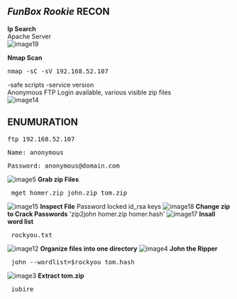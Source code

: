 *FunBox Rookie*
**RECON**
---
**Ip Search**   
Apache Server  
![image19](https://user-images.githubusercontent.com/66635295/159421830-8e052a02-4fb1-42a7-bb76-a29384f7eb43.png)  


**Nmap Scan**  
<pre>nmap -sC -sV 192.168.52.107 </pre>  
-safe scripts -service version  
Anonymous FTP Login available, various visible zip files   
![image14](https://user-images.githubusercontent.com/66635295/159421862-50889fc0-271d-4119-b938-c878c7eebef6.png)  

**ENUMURATION**
---
<pre>ftp 192.168.52.107</pre>
<pre>Name: anonymous </pre>
<pre>Password: anonymous@domain.com </pre>  
![image5](https://user-images.githubusercontent.com/66635295/159422223-b78bc143-e7ca-4dad-8f8c-f0a2e94064af.png)
**Grab zip Files**
<pre> mget homer.zip john.zip tom.zip </pre>  
![image15](https://user-images.githubusercontent.com/66635295/159422555-864c3dc4-7503-48f3-93d4-69ae9dc76c4b.png)
**Inspect File**
Password locked id_rsa keys
![image18](https://user-images.githubusercontent.com/66635295/159422579-2c509021-3e9f-4e53-9e29-198100978dda.png)
**Change zip to Crack Passwords**
 'zip2john homer.zip homer.hash'
![image17](https://user-images.githubusercontent.com/66635295/159422865-d16a8a8c-a474-4ff5-aa2a-568b52fd8a9b.png)
**Insall word list**
<pre> rockyou.txt </pre>
![image12](https://user-images.githubusercontent.com/66635295/159422892-ee67dea5-9ace-43a8-af9c-eed5e8b6236e.png)
**Organize files into one directory** 
![image4](https://user-images.githubusercontent.com/66635295/159422979-7c4dfbd1-289d-4f12-8ac8-58bea37d4f15.png)
**John the  Ripper**
<pre> john --wordlist=$rockyou tom.hash </pre>
![image3](https://user-images.githubusercontent.com/66635295/159423177-7d3650d4-892e-4514-af1f-9eec7a14fefa.png)
**Extract tom.zip**
<pre> iubire </pre>

